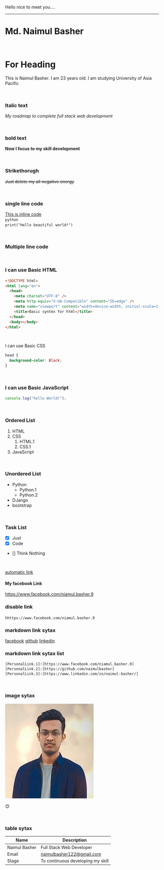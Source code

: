 <!--markdown-->

Hello nice to meet you....<br/>

---

# Md. Naimul Basher

<br>

# For Heading

<p>This is Naimul Basher. I am 23 years old. I am studying University of Asia Pacific</p>

<br/>

### Italic text

_My roadmap to complete full stack web development_

<br/>

### bold text

**Now I focus to my skill development**

<br/>

### Strikethorugh

~~Just delete my all negative energy~~

<br/>

### single line code

<u>This is inline code</u>  
`python`  
`print("Hello beautiful world!")`

<br/>

### Multiple line code

<br>

### I can use Basic HTML

```html
<!DOCTYPE html>
<html lang="en">
  <head>
    <meta charset="UTF-8" />
    <meta http-equiv="X-UA-Compatible" content="IE=edge" />
    <meta name="viewport" content="width=device-width, initial-scale=1.0" />
    <title>Basic syntex for html</title>
  </head>
  <body></body>
</html>
```

<br>

I can use Basic CSS

```css
head {
  background-color: Black;
}
```

<br>

### I can use Basic JavaScript

```javascript
console.log("hello World!");
```

<br/>

### Ordered List

1. HTML
2. CSS
   1. HTML.1
   2. CSS.1
3. JavaScript

<br/>

### Unordered List

- Python
  - Python.1
  - Python.2
- DJango
- bootstrap

<br/>

### Task List

- [x] Just
- [x] Code
- [] Think Nothing

<br/>

<u>automatic link</u>

#### My facebook Link

https://www.facebook.com/niamul.basher.9

### disable link

`hhttps://www.facebook.com/niamul.basher.9`

### markdown link sytax

[facebook](PersonalLink.1) [github](PersonalLink.2) [linkedin](PersonalLink.3)

### markdown link sytax list

```
[PersonalLink.1]:[https://www.facebook.com/niamul.basher.9]
[PersonalLink.2]:[https://github.com/naimulbasher]
[PersonalLink.3]:[https://www.linkedin.com/in/naimul-basher/]
```

[PersonalLink.1]:[https://www.facebook.com/niamul.basher.9]
[PersonalLink.2]:[https://github.com/naimulbasher]
[PersonalLink.3]:[https://www.linkedin.com/in/naimul-basher/]

<br/>

### image sytax

<!-- ![profile](./images/me.jpg) -->
<img src="./Images/pp.JPG">

😊

<br/>

### table sytax

| Name          | Description                       |
| ------------- | --------------------------------- |
| Naimul Basher | Full Stack Web Developer          |
| Email         | naimulbasher122@gmail.com         |
| Stage         | To continuous developing my skill |
